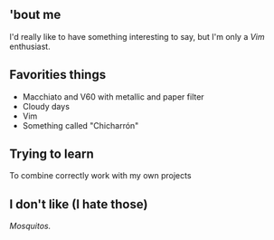 
## 'bout me

I'd really like to have something interesting to say, but I'm only a _Vim_ enthusiast.


## Favorities things

* Macchiato and V60 with metallic and paper filter
* Cloudy days
* Vim 
* Something called "Chicharrón"

## Trying to learn

To combine correctly work with my own projects

## I don't like (I hate those)

_Mosquitos._
